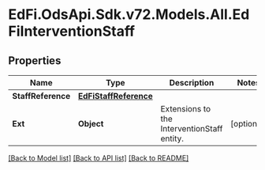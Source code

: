 # EdFi.OdsApi.Sdk.v72.Models.All.EdFiInterventionStaff

## Properties

Name | Type | Description | Notes
------------ | ------------- | ------------- | -------------
**StaffReference** | [**EdFiStaffReference**](EdFiStaffReference.md) |  | 
**Ext** | **Object** | Extensions to the InterventionStaff entity. | [optional] 

[[Back to Model list]](../../README.md#documentation-for-models) [[Back to API list]](../../README.md#documentation-for-api-endpoints) [[Back to README]](../../README.md)

